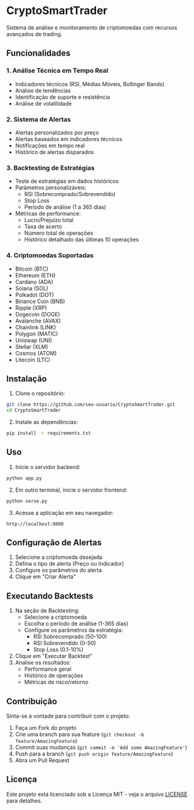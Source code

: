 # CryptoSmartTrader

Sistema de análise e monitoramento de criptomoedas com recursos avançados de trading.

## Funcionalidades

### 1. Análise Técnica em Tempo Real
- Indicadores técnicos (RSI, Médias Móveis, Bollinger Bands)
- Análise de tendências
- Identificação de suporte e resistência
- Análise de volatilidade

### 2. Sistema de Alertas
- Alertas personalizados por preço
- Alertas baseados em indicadores técnicos
- Notificações em tempo real
- Histórico de alertas disparados

### 3. Backtesting de Estratégias
- Teste de estratégias em dados históricos
- Parâmetros personalizáveis:
  - RSI (Sobrecomprado/Sobrevendido)
  - Stop Loss
  - Período de análise (1 a 365 dias)
- Métricas de performance:
  - Lucro/Prejuízo total
  - Taxa de acerto
  - Número total de operações
  - Histórico detalhado das últimas 10 operações

### 4. Criptomoedas Suportadas
- Bitcoin (BTC)
- Ethereum (ETH)
- Cardano (ADA)
- Solana (SOL)
- Polkadot (DOT)
- Binance Coin (BNB)
- Ripple (XRP)
- Dogecoin (DOGE)
- Avalanche (AVAX)
- Chainlink (LINK)
- Polygon (MATIC)
- Uniswap (UNI)
- Stellar (XLM)
- Cosmos (ATOM)
- Litecoin (LTC)

## Instalação

1. Clone o repositório:
```bash
git clone https://github.com/seu-usuario/CryptoSmartTrader.git
cd CryptoSmartTrader
```

2. Instale as dependências:
```bash
pip install -r requirements.txt
```

## Uso

1. Inicie o servidor backend:
```bash
python app.py
```

2. Em outro terminal, inicie o servidor frontend:
```bash
python serve.py
```

3. Acesse a aplicação em seu navegador:
```
http://localhost:8000
```

## Configuração de Alertas

1. Selecione a criptomoeda desejada
2. Defina o tipo de alerta (Preço ou Indicador)
3. Configure os parâmetros do alerta
4. Clique em "Criar Alerta"

## Executando Backtests

1. Na seção de Backtesting:
   - Selecione a criptomoeda
   - Escolha o período de análise (1-365 dias)
   - Configure os parâmetros da estratégia:
     - RSI Sobrecomprado (50-100)
     - RSI Sobrevendido (0-50)
     - Stop Loss (0.1-10%)
2. Clique em "Executar Backtest"
3. Analise os resultados:
   - Performance geral
   - Histórico de operações
   - Métricas de risco/retorno

## Contribuição

Sinta-se à vontade para contribuir com o projeto:

1. Faça um Fork do projeto
2. Crie uma branch para sua feature (`git checkout -b feature/AmazingFeature`)
3. Commit suas mudanças (`git commit -m 'Add some AmazingFeature'`)
4. Push para a branch (`git push origin feature/AmazingFeature`)
5. Abra um Pull Request

## Licença

Este projeto está licenciado sob a Licença MIT - veja o arquivo [LICENSE](LICENSE) para detalhes. 
